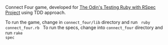 Connect Four game, developed for [The Odin's Testing Ruby with RSpec Project](http://www.theodinproject.com/ruby-programming/testing-ruby) using TDD approach.

To run the game, change in <code>connect_four/lib</code> directory and run <code> ruby connect_four.rb </code>
To run the specs, change into <code>connect_four</code> directory and run <code>rake spec</code>
